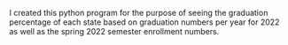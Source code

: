 I created this python program for the purpose of seeing the graduation percentage of each state based on graduation numbers per year for 2022
as well as the spring 2022 semester enrollment numbers.

